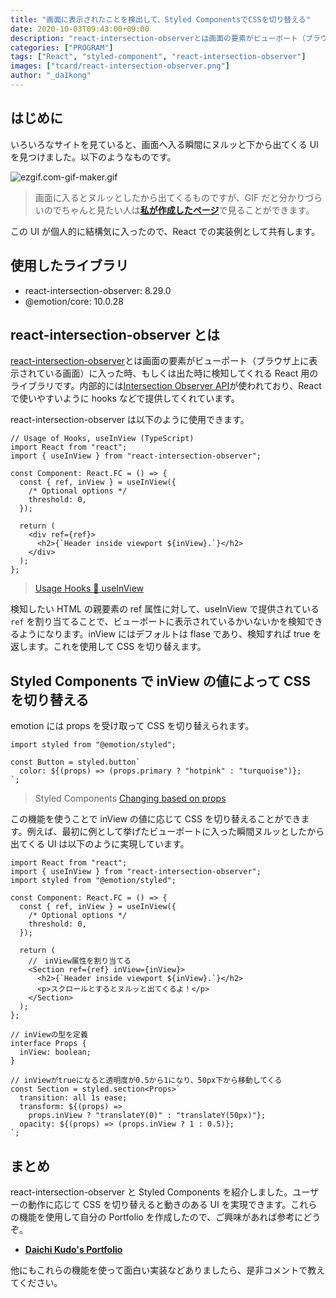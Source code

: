 ```yaml
---
title: "画面に表示されたことを検出して、Styled ComponentsでCSSを切り替える"
date: 2020-10-03T09:43:00+09:00
description: "react-intersection-observerとは画面の要素がビューポート（ブラウザ上に表示されている画面）に入った時、もしくは出た時に検知してくれる React 用のライブラリです。"
categories: ["PROGRAM"]
tags: ["React", "styled-component", "react-intersection-observer"]
images: ["tcard/react-intersection-observer.png"]
author: "_da1kong"
---
```


## はじめに

いろいろなサイトを見ていると、画面へ入る瞬間にヌルッと下から出てくる UI を見つけました。以下のようなものです。

![ezgif.com-gif-maker.gif](https://kudolog.net/posts/react-intersection-observer.gif)

> 画面に入るとヌルッとしたから出てくるものですが、GIF だと分かりづらいのでちゃんと見たい人は[**私が作成したページ**](https://kudoa-portfolio.vercel.app/)で見ることができます。

この UI が個人的に結構気に入ったので、React での実装例として共有します。

## 使用したライブラリ

- react-intersection-observer: 8.29.0
- @emotion/core: 10.0.28

## react-intersection-observer とは

[react-intersection-observer](https://github.com/thebuilder/react-intersection-observer)とは画面の要素がビューポート（ブラウザ上に表示されている画面）に入った時、もしくは出た時に検知してくれる React 用のライブラリです。内部的には[Intersection Observer API](https://developer.mozilla.org/ja/docs/Web/API/Intersection_Observer_API)が使われており、React で使いやすいように hooks などで提供してくれています。

react-intersection-observer は以下のように使用できます。

```tsx
// Usage of Hooks, useInView (TypeScript)
import React from "react";
import { useInView } from "react-intersection-observer";

const Component: React.FC = () => {
  const { ref, inView } = useInView({
    /* Optional options */
    threshold: 0,
  });

  return (
    <div ref={ref}>
      <h2>{`Header inside viewport ${inView}.`}</h2>
    </div>
  );
};
```

> [Usage Hooks 🎣 useInView](https://github.com/thebuilder/react-intersection-observer)

検知したい HTML の親要素の ref 属性に対して、useInView で提供されている `ref` を割り当てることで、ビューポートに表示されているかいないかを検知できるようになります。inView にはデフォルトは flase であり、検知すれば true を返します。これを使用して CSS を切り替えます。

## Styled Components で inView の値によって CSS を切り替える

emotion には props を受け取って CSS を切り替えられます。

```tsx
import styled from "@emotion/styled";

const Button = styled.button`
  color: ${(props) => (props.primary ? "hotpink" : "turquoise")};
`;
```

> Styled Components [Changing based on props](https://emotion.sh/docs/styled)

この機能を使うことで inView の値に応じて CSS を切り替えることができます。例えば、最初に例として挙げたビューポートに入った瞬間ヌルッとしたから出てくる UI は以下のように実現しています。

```tsx
import React from "react";
import { useInView } from "react-intersection-observer";
import styled from "@emotion/styled";

const Component: React.FC = () => {
  const { ref, inView } = useInView({
    /* Optional options */
    threshold: 0,
  });

  return (
    //　inView属性を割り当てる
    <Section ref={ref} inView={inView}>
      <h2>{`Header inside viewport ${inView}.`}</h2>
      <p>スクロールとするとヌルッと出てくるよ！</p>
    </Section>
  );
};

// inViewの型を定義
interface Props {
  inView: boolean;
}

// inViewがtrueになると透明度が0.5から1になり、50px下から移動してくる
const Section = styled.section<Props>`
  transition: all 1s ease;
  transform: ${(props) =>
    props.inView ? "translateY(0)" : "translateY(50px)"};
  opacity: ${(props) => (props.inView ? 1 : 0.5)};
`;
```

## まとめ

react-intersection-observer と Styled Components を紹介しました。ユーザーの動作に応じて CSS を切り替えると動きのある UI を実現できます。これらの機能を使用して自分の Portfolio を作成したので、ご興味があれば参考にどうぞ。

- [**Daichi Kudo's Portfolio**](https://kudoa-portfolio.vercel.app/)

他にもこれらの機能を使って面白い実装などありましたら、是非コメントで教えてください。
